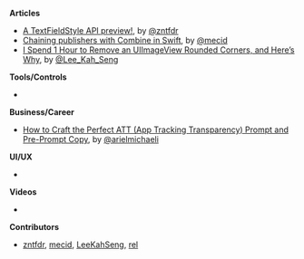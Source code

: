 
**Articles**

* [A TextFieldStyle API preview!](https://www.fivestars.blog/articles/textfieldstyle/), by [@zntfdr](https://twitter.com/zntfdr)
* [Chaining publishers with Combine in Swift](https://swiftwithmajid.com/2021/05/04/chaining-publishers-with-combine-framework-in-swift/), by [@mecid](https://twitter.com/mecid)
* [I Spend 1 Hour to Remove an UIImageView Rounded Corners, and Here’s Why](https://swiftsenpai.com/development/i-spend-1-hour-remove-rounded-corners/), by [@Lee_Kah_Seng](https://twitter.com/Lee_Kah_Seng)

**Tools/Controls**

* 

**Business/Career**

* [How to Craft the Perfect ATT (App Tracking Transparency) Prompt and Pre-Prompt Copy](https://appfigures.com/resources/guides/att-prompt-copywriting), by [@arielmichaeli](https://twitter.com/arielmichaeli)

**UI/UX**

*

**Videos**

* 

**Contributors**

* [zntfdr](https://github.com/zntfdr), [mecid](https://github.com/mecid), [LeeKahSeng](https://github.com/LeeKahSeng), [rel](https://github.com/rel)
